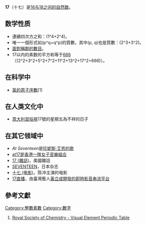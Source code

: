 **17**（十七）是[16与](https://zh.wikipedia.org/wiki/16 "wikilink")[18之间的](https://zh.wikipedia.org/wiki/18 "wikilink")[自然数](../Page/自然数.md "wikilink")。

## 数学性质

  - 連續四次方之和：\(1^4+2^4\)。
  - 唯一一個形式如\(p^q+q^p\)的質數，其中\(p, q\)也是質數：\(2^3+3^2\)。
  - [面對稱群的數目](https://zh.wikipedia.org/wiki/面對稱群 "wikilink")。
  - 17以内的素数的平方和等于[666](../Page/666.md "wikilink")（\(2^2+3^2+5^2+7^2+11^2+13^2+17^2=666\)）。

## 在科学中

  - [氯的](../Page/氯.md "wikilink")[原子序數](../Page/原子序数.md "wikilink")\[1\]

## 在人类文化中

  - [意大利習俗視](../Page/意大利.md "wikilink")17號的星期五為不祥的日子

## 在其它领域中

  - *At Seventeen*是[珍妮斯·艾恩的歌](../Page/珍妮斯·艾恩.md "wikilink")
  - [at17是香港一隊女子音樂組合](https://zh.wikipedia.org/wiki/at17 "wikilink")
  - [17 (雜誌)](https://zh.wikipedia.org/wiki/17_\(雜誌\) "wikilink")，美國雜誌
  - [SEVENTEEN](https://zh.wikipedia.org/wiki/SEVENTEEN_\(杂志\) "wikilink")，日本杂志
  - [十七
    (电影)](https://zh.wikipedia.org/wiki/十七_\(电影\) "wikilink")，陈冲主演的电影
  - [17直播](https://zh.wikipedia.org/wiki/17直播 "wikilink")，由臺灣藝人[黃立成開發的](../Page/黃立成.md "wikilink")[即時](../Page/現場直播.md "wikilink")[影音串流平台](https://zh.wikipedia.org/wiki/影音串流 "wikilink")

## 參考文獻

[Category:整數素數](https://zh.wikipedia.org/wiki/Category:整數素數 "wikilink")
[Category:數字](https://zh.wikipedia.org/wiki/Category:數字 "wikilink")

1.  [Royal Society of Chemistry - Visual Element Periodic
    Table](http://www.rsc.org/periodic-table)